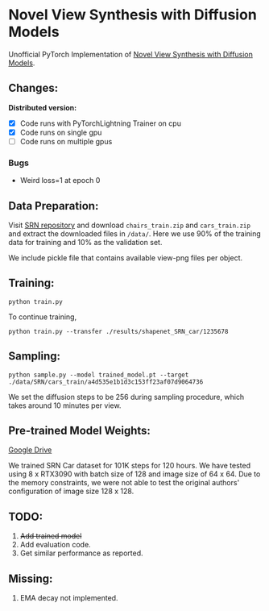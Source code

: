 # Novel View Synthesis with Diffusion Models

Unofficial PyTorch Implementation of [Novel View Synthesis with Diffusion Models](https://3d-diffusion.github.io/).

## Changes:

**Distributed version:**
- [x] Code runs with PyTorchLightning Trainer on cpu
- [x] Code runs on single gpu
- [ ] Code runs on multiple gpus

### Bugs
- Weird loss=1 at epoch 0

## Data Preparation:

Visit [SRN repository](https://github.com/vsitzmann/scene-representation-networks) and download `chairs_train.zip` and `cars_train.zip` and extract the downloaded files in `/data/`. Here we use 90% of the training data for training and 10% as the validation set.

We include pickle file that contains available view-png files per object. 

## Training:

```
python train.py
```

To continue training, 

```
python train.py --transfer ./results/shapenet_SRN_car/1235678
```

## Sampling:

```
python sample.py --model trained_model.pt --target ./data/SRN/cars_train/a4d535e1b1d3c153ff23af07d9064736
```

We set the diffusion steps to be 256 during sampling procedure, which takes around 10 minutes per view. 

## Pre-trained Model Weights:

[Google Drive](https://drive.google.com/file/d/1GarX4DA2FNPHeAUbzSkV1RuJC0Ci-SE5/view?usp=sharing)

We trained SRN Car dataset for 101K steps for 120 hours. We have tested using 8 x RTX3090 with batch size of 128 and image size of 64 x 64. Due to the memory constraints, we were not able to test the original authors' configuration of image size 128 x 128.


## TODO:
1. ~~Add trained model~~
2. Add evaluation code.
3. Get similar performance as reported.

## Missing:
1. EMA decay not implemented.
